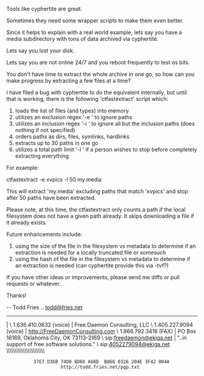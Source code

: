 Tools like cyphertite are great.

Sometimes they need some wrapper scripts to make them even better.

Since it helps to explain with a real world example, lets say you have
a media subdirectory with tons of data archived via cyphertite.

Lets say you lost your disk.

Lets say you are not online 24/7 and you reboot frequently to test os bits.

You don't have time to extract the whole archive in one go, so how can you
make progress by extracting a few files at a time?

I have filed a bug with cyphertite to do the equivalent internally, but until
that is working, there is the following 'ctfastextract' script which:

1) loads the list of files (and types) into memory
2) utilizes an exclusion regex '-e <regex>' to ignore paths
3) utilizes an inclusion regex '-i <regex>' to ignore all but the inclusion paths (does nothing if not specified)
4) orders paths as dirs, files, symlinks, hardlinks
5) extracts up to 30 paths in one go
6) utilizes a total path limit '-l <count>' if a person wishes to stop
   before completely extracting everything

For example:

  ctfastextract -e xvpics -l 50 my.media

This will extract 'my.media' excluding paths that match 'xvpics' and stop
after 50 paths have been extracted.

Please note, at this time, the ctfastextract only counts a path if the local
filesystem does not have a given path already.  It skips downloading a file
if it already exists.

Future enhancements include:

1) using the size of the file in the filesystem vs metadata to determine if an
   extraction is needed for a locally truncated file or somesuch
2) using the hash of the file in the filesystem vs metadata to determine if an
   extraction is needed (can cyphertite provide this via -tvf?)

If you have other ideas or improvements, please send me diffs or pull
requests or whatever.

Thanks!

-- 
Todd Fries .. todd@fries.net

 ____________________________________________
|                                            \  1.636.410.0632 (voice)
| Free Daemon Consulting, LLC                \  1.405.227.9094 (voice)
| http://FreeDaemonConsulting.com            \  1.866.792.3418 (FAX)
| PO Box 16169, Oklahoma City, OK 73113-2169 \  sip:freedaemon@ekiga.net
| "..in support of free software solutions." \  sip:4052279094@ekiga.net
 \\\\\\\\\\\\\\\\\\\\\\\\\\\\\\\\\\\\\\\\\\\\\
                                                 
              37E7 D3EB 74D0 8D66 A68D  B866 0326 204E 3F42 004A
                        http://todd.fries.net/pgp.txt
